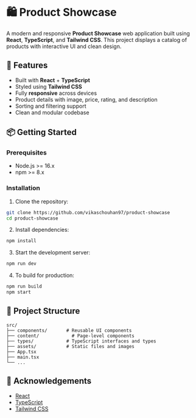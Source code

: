 # 🛍️ Product Showcase

A modern and responsive **Product Showcase** web application built using **React**, **TypeScript**, and **Tailwind CSS**. This project displays a catalog of products with interactive UI and clean design.

## 🚀 Features

- Built with **React** + **TypeScript**
- Styled using **Tailwind CSS**
- Fully **responsive** across devices
- Product details with image, price, rating, and description
- Sorting and filtering support
- Clean and modular codebase

## 📦 Getting Started

### Prerequisites

- Node.js >= 16.x
- npm >= 8.x

### Installation

1. Clone the repository:

```bash
git clone https://github.com/vikaschouhan97/product-showcase
cd product-showcase
```

2. Install dependencies:

```bash
npm install
```

3. Start the development server:

```bash
npm run dev
```

4. To build for production:

```bash
npm run build
npm start
```

## 📁 Project Structure

```
src/
├── components/       # Reusable UI components
├── content/            # Page-level components
├── types/            # TypeScript interfaces and types
├── assets/           # Static files and images
├── App.tsx
├── main.tsx
└── ...
```

## 🙌 Acknowledgements

- [React](https://reactjs.org/)
- [TypeScript](https://www.typescriptlang.org/)
- [Tailwind CSS](https://tailwindcss.com/)